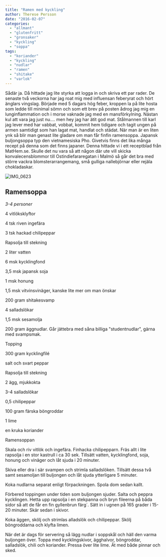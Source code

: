 ```yaml
---
title: "Ramen med kyckling"
author: Therese Persson
date: "2016-02-07"
categories: 
  - "allmant"
  - "glutenfritt"
  - "gronsaker"
  - "kyckling"
  - "soppa"
tags: 
  - "koriander"
  - "kyckling"
  - "nudlar"
  - "ramen"
  - "shitake"
  - "varlok"
---
```


Sådär ja. Då hittade jag lite styrka att logga in och skriva ett par rader. De senaste två veckorna har jag roat mig med influensan feberyrat och hört änglars vingslag. Började med 5 dagars hög feber, kroppen la på lite hosta som ledde till minimal sömn och som ett brev på posten ådrog jag mig en lunginflammation och i morse vaknade jag med en mansförkylning. Nästan kul att vara jag just nu.... men hey jag har ätit god mat. Stålmannen till karl jag lever med har vabbat, vobbat, kommit hem tidigare och tagit ungen på armen samtidigt som han lagat mat, handlat och städat. När man är en liten ynk så blir man genast lite gladare om man får finfin ramensoppa. Japansk buljongsoppa typ den vietnamesiska Pho. Givetvis finns det lika många recept på denna som det finns japaner. Denna hittade vi i ett receptblad från MatHem.se. Skulle det nu vara så att någon där ute vill skicka konvalecensblommor till Ostindiefararegatan i Malmö så går det bra med större vackra blomsterarrangemang, små gulliga nallebjörnar eller rejäla chokladaskar.

![IMG_0623](/static/img/IMG_0623-1020x1020.jpg)

## Ramensoppa

_3-4 personer_

4 vitlöksklyftor

4 tsk riven ingefära

3 tsk hackad chilipeppar

Rapsolja till stekning

2 liter vatten

6 msk kycklingfond

3,5 msk japansk soja

1 msk honung

1,5 msk vitvinsvinäger, kanske lite mer om man önskar

200 gram shitakesvamp

4 salladslökar

1,5 msk sesamolja

200 gram äggnudlar. Går jättebra med såna billiga "studentnudlar", gärna med svampsmak.

Topping

300 gram kycklingfilé

salt och svart peppar

Rapsolja till stekning

2 ägg, mjukkokta

3-4 salladslökar

0,5 chilipeppar

100 gram färska böngroddar

1 lime

en kruka koriander

Ramensoppan

Skala och riv vitlök och ingefära. Finhacka chilipepparn. Fräs allt i lite rapsolja i en stor kastrull i ca 30 sek. Tillsätt vatten, kycklingfond, soja, honung och vinäger och låt sjuda i 20 minuter.

Skiva eller dra i sär svampen och strimla salladslöken. Tillsätt dessa två samt sesamoljan till buljongen och låt sjuda ytterligare 5 minuter.

Koka nudlarna separat enligt förpackningen. Spola dom sedan kallt.

Förbered toppingen under tiden som buljongen sjuder. Salta och peppra kycklingen. Hetta upp rapsolja i en stekpanna och bryn fileerna på båda sidor så att de får en fin gyllenbrun färg´. Sätt in i ugnen på 165 grader i 15-20 minuter. Skär sedan i skivor.

Koka äggen, skölj och strimlas alladslök och chilipeppar. Skölj böngroddarna och klyfta limen.

När det är dags för servering så lägg nudlar i soppskål och häll den varma buljongen över. Toppa med kycklingskivor, ägghalvor, böngroddar, salladslök, chili och koriander. Pressa över lite lime. Ät med både pinnar och sked.
